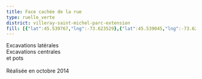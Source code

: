 ```yaml
---
title: Face cachée de la rue
type: ruelle_verte
district: villeray-saint-michel-parc-extension
fill: [{"lat":45.539767,"lng":-73.623529},{"lat":45.539045,"lng":-73.62089}]
---
```


Excavations latérales<br>Excavations centrales<br>et pots<br><br>Réalisée en octobre 2014